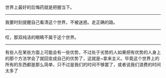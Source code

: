 世界上最好的后悔药就是把握当下。
___
我要时刻提醒自己看清这个世界，不被迷惑。走正确的路。
___
哎，那双纯洁的眼睛不属于这个世界。
___
有些人在某些方面上可能会有一些优势，不过处于劣势的人如果把有优势的人身上的那个方法学会了就回变成自己的优势了，这就是~拿来主义。毕竟这个世界上的所有的东西都是那么简单，只不过是我们的时间不够罢了，或者说我们浪费的时间太多了